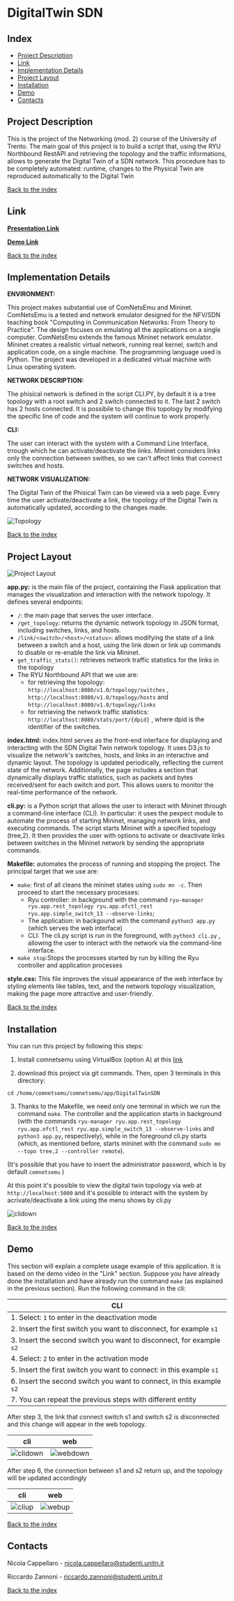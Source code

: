 # DigitalTwin SDN



## Index
- [Project Description](#Project-Description)
- [Link](#Link)
- [Implementation Details](#Implementation-Details)
- [Project Layout](#Project-Layout)
- [Installation](#Installation)
- [Demo](#Demo)
- [Contacts](#Contacts)

## Project Description

This is the project of the Networking (mod. 2) course of the University of Trento.
The main goal of this project is to build a script that, using the RYU Northbound RestAPI and retrieving the topology and the traffic informations, allows to generate the Digital Twin of a  SDN network.
This procedure has to be completely automated: runtime, changes to the Physical Twin are reproduced automatically to the Digital Twin


[Back to the index](#Index)


## Link

[**Presentation Link**](https://docs.google.com/presentation/d/1ULJuVBcUslIpldoW_BwQPWuk5LzKMG0_OoHpBfltg84/edit?usp=sharing)

[**Demo Link**](https://drive.google.com/file/d/1Fpjm-Wt5BDe3EmG_on3k_muYxxyLsZDF/view?usp=sharing) 

[Back to the index](#Index)

## Implementation Details
**ENVIRONMENT:**

This project makes substantial use of ComNetsEmu and Mininet. ComNetsEmu is a tested and network emulator designed for the NFV/SDN teaching book "Computing in Communication Networks: From Theory to Practice". The design focuses on emulating all the applications on a single computer. ComNetsEmu extends the famous Mininet network emulator. Mininet creates a realistic virtual network, running real kernel, switch and application code, on a single machine. The programming language used is Python. The project was developed in a dedicated virtual machine with Linux operating system.

**NETWORK DESCRIPTION:**

The phisical network is defined in the script CLI.PY, by default it is a tree topology with a root switch and 2 switch connected to it. The last 2 switch has 2 hosts connected. It is possibile to change this topology by modifying the specific line of code and the system will continue to work properly.


**CLI:**

The user can interact with the system with a Command Line Interface, trrough which he can activate/deactivate the links. 
Mininet considers links only the connection between swithes, so we can't affect links that connect switches and hosts.


**NETWORK VISUALIZATION:**


The Digital Twin of the Phisical Twin can be viewed via a web page.
Every time the user activate/deactivate a link, the topology of the Digital Twin is automatically updated, according to the changes made.



![Topology](static/images/web.png) 



[Back to the index](#Index)


## Project Layout
![Project Layout](/static/images/tree.png)


**app.py:** is the main file of the project, containing the Flask application that manages the visualization and interaction with the network topology. It defines several endpoints:

- ```/```: the main page that serves the user interface.
- ```/get_topology```: returns the dynamic network topology in JSON format, including switches, links, and hosts.
- ```/link/<switch>/<host>/<status>```: allows modifying the state of a link between a switch and a host, using the link down or link up commands to disable or re-enable the link via Mininet.
- ```get_traffic_stats()```: retrieves network traffic statistics for the links in the topology
- The RYU Northbound API that we use are:
  - for retrieving the topology: ```http://localhost:8080/v1.0/topology/switches``` , ```http://localhost:8080/v1.0/topology/hosts``` and ```http://localhost:8080/v1.0/topology/links```
  - for retrieving the network traffic statistics: ```http://localhost:8080/stats/port/{dpid}``` , where dpid is the identifier of the switches.

**index.html:** index.html serves as the front-end interface for displaying and interacting with the SDN Digital Twin network topology. It uses D3.js to visualize the network's switches, hosts, and links in an interactive and dynamic layout. The topology is updated periodically, reflecting the current state of the network. Additionally, the page includes a section that dynamically displays traffic statistics, such as packets and bytes received/sent for each switch and port. This allows users to monitor the real-time performance of the network.

**cli.py:** is a Python script that allows the user to interact with Mininet through a command-line interface (CLI). In particular: it uses the pexpect module to automate the process of starting Mininet, managing network links, and executing commands. The script starts Mininet with a specified topology (tree,2). It then provides the user with options to activate or deactivate links between switches in the Mininet network by sending the appropriate commands.

**Makefile:** automates the process of running and stopping the project. The principal target that we use are:
- ```make```: first of all cleans the mininet states using ```sudo mn -c```. Then proceed to start the necessary processes:
  - Ryu controller: in background with the command ```ryu-manager ryu.app.rest_topology ryu.app.ofctl_rest ryu.app.simple_switch_13 --observe-links```;
  - The application: in backgound with the command  ```python3 app.py``` (which serves the web interface)
  - CLI: The cli.py script is run in the foreground, with ```python3 cli.py``` , allowing the user to interact with the network via the command-line interface.
- ```make stop```:Stops the processes started by run by killing the Ryu controller and application processes

**style.css:** This file improves the visual appearance of the web interface by styling elements like tables, text, and the network topology visualization, making the page more attractive and user-friendly.



[Back to the index](#Index)


## Installation
You can run this project by following this steps:
1. Install comnetsemu using VirtualBox (option A) at this [link](https://www.granelli-lab.org/researches/relevant-projects/comnetsemu-labs)

2. download this project via git commands. Then, open 3 terminals in this directory:

```
cd /home/comnetsemu/comnetsemu/app/DigitalTwinSDN
```

3. Thanks to the Makefile, we need only one terminal in which we run the command  ```make```. The controller and the application starts in background (with the commands ```ryu-manager ryu.app.rest_topology ryu.app.ofctl_rest ryu.app.simple_switch_13 --observe-links``` and ```python3 app.py```, respectively), while in the foreground cli.py starts (which, as mentioned before, starts mininet with the command ```sudo mn --topo tree,2 --controller remote```).

(It's possible that you have to insert the administrator password, which is by default ```comnetsemu``` )

At this point it's possible to view the digital twin topology via web at ```http://localhost:5000``` and it's possible to interact with the system by acrivate/deactivate a link using the menu shows by cli.py

![clidown](/static/images/cli.png) 

[Back to the index](#Index)

## Demo

This section will explain a complete usage example of this application.
It is based on the demo video in the "Link" section.
Suppose you have already done the installation  and have already run the command ```make``` (as explained in the previous section).
Run the following command in the cli:

| CLI                                                                               |
|-----------------------------------------------------------------------------------|
|1. Select: ```1```  to enter in the deactivation mode                              |
|2. Insert the first switch you want to disconnect, for example ```s1```            |  
|3. Insert the second switch you want to disconnect, for example ```s2```           |  
|4. Select: ```2```  to enter in the activation mode                                |
|5. Insert the first switch you want to connect: in this example ```s1```           |  
|6. Insert the second switch you want to connect, in this example ```s2```          | 
|7. You can repeat the previous steps with different entity                         |



After step 3, the link that connect switch s1 and switch s2 is disconnected and this change will appear in the web topology.

 | cli                                  | web 
|---------------------------------------|---------------------------------------
|![clidown](/static/images/clidown.png) | ![webdown](/static/images/webdown.png)


After step 6, the connection between s1 and s2 return up, and the topology will be updated accordingly

| cli                                   | web 
|---------------------------------------|---------------------------------------
|![cliup](/static/images/cliup.png)     | ![webup](/static/images/webup.png)


[Back to the index](#Index)

## Contacts
Nicola Cappellaro - nicola.cappellaro@studenti.unitn.it

Riccardo Zannoni - riccardo.zannoni@studenti.unitn.it

[Back to the index](#Index)


